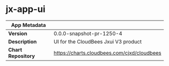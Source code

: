 # jx-app-ui

|App Metadata||
|---|---|
| **Version** | 0.0.0-snapshot-pr-1250-4 |
| **Description** | UI for the CloudBees Jxui V3 product |
| **Chart Repository** | https://charts.cloudbees.com/cjxd/cloudbees |
